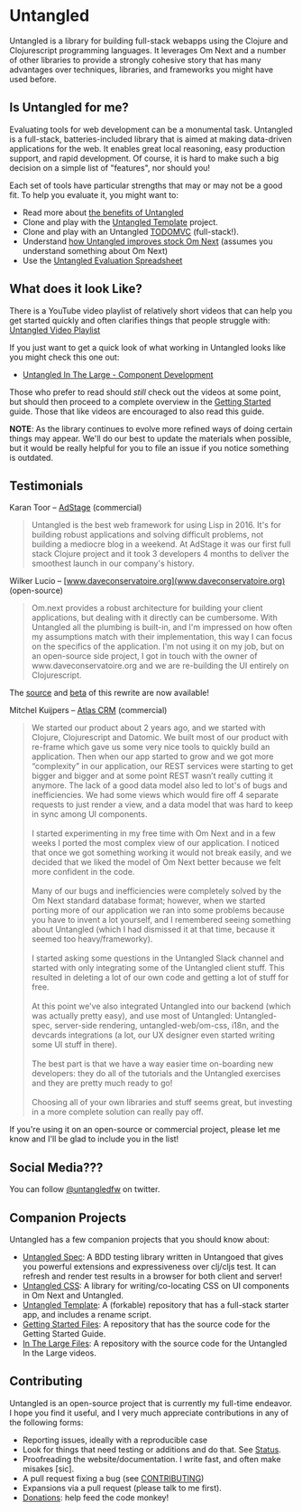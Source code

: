 # Untangled

Untangled is a library for building full-stack webapps using the Clojure and Clojurescript programming languages.
It leverages Om Next and a number of other libraries to provide a strongly cohesive story that has many 
advantages over techniques, libraries, and frameworks you might have used before.

## Is Untangled for me?

Evaluating tools for web development can be a monumental task. Untangled is a
full-stack, batteries-included library that is aimed at making data-driven
applications for the web. It enables great local reasoning, easy production
support, and rapid development. Of course, it is hard to make such a
big decision on a simple list of "features", nor should you!

Each set of tools have particular strengths that may or may not be a good fit.
To help you evaluate it, you might want to:

- Read more about [the benefits of Untangled](benefits.html)
- Clone and play with the [Untangled Template](https://github.com/awkay/untangled-template) project.
- Clone and play with an Untangled [TODOMVC](https://github.com/untangled-web/untangled-todomvc) (full-stack!).
- Understand [how Untangled improves stock Om Next](vsom-next.html) (assumes you understand something about Om Next)
- Use the [Untangled Evaluation Spreadsheet](evaluation.html)

## What does it look Like?

There is a YouTube video playlist of relatively short videos that can help you get
started quickly and often clarifies things that people struggle with:
[Untangled Video Playlist](https://www.youtube.com/playlist?list=PLVi9lDx-4C_T_gsmBQ_2gztvk6h_Usw6R)

If you just want to get a quick look of what working in Untangled looks like you might check this one out:

- [Untangled In The Large - Component Development](https://youtu.be/uxI2XVgdDBU?list=PLVi9lDx-4C_T_gsmBQ_2gztvk6h_Usw6R)

Those who prefer to read should *still* check out the videos at some point, but should then
proceed to a complete overview in the
[Getting Started](https://github.com/awkay/untangled/blob/develop/GettingStarted.adoc)
guide. Those that like videos are encouraged to also read this guide.

**NOTE**: As the library continues to evolve more refined ways of doing certain things may appear. We'll do
our best to update the materials when possible, but it would be really helpful for you to
file an issue if you notice something is outdated.

## Testimonials

Karan Toor – [AdStage](https://www.adstage.io/) (commercial)

<blockquote>
Untangled is the best web framework for using Lisp in 2016. It's for building robust applications and
solving difficult problems, not building a mediocre blog in a weekend. At AdStage it was
our first full stack Clojure project and it took 3 developers 4 months to deliver the
smoothest launch in our company's history.
</blockquote>

Wilker Lucio – [www.daveconservatoire.org](www.daveconservatoire.org) (open-source)

<blockquote>
Om.next provides a robust architecture for building your client applications, but dealing with it
directly can be cumbersome. With Untangled all the plumbing is built-in, and I'm impressed on how
often my assumptions match with their implementation, this way I can focus on the specifics of the application.
I'm not using it on my job, but on an open-source side project, I got in touch with
the owner of www.daveconservatoire.org and we are re-building the UI entirely on Clojurescript.
</blockquote>

The [source](https://github.com/daveconservatoire/dcsite-cljs) and  [beta](https://daveconservatoire.herokuapp.com) of this rewrite are now available!

Mitchel Kuijpers – [Atlas CRM](https://www.atlascrm.io/) (commercial)

<blockquote>
We started our product about 2 years ago, and we started with Clojure, Clojurescript and Datomic.
We built most of our product with re-frame which gave us some very nice tools to quickly build an application.
Then when our app started to grow and we got more “complexity” in our application, our REST
services were starting to get bigger and bigger and at some point REST
wasn’t really cutting it anymore. The lack of a good data model also led to
lot's of bugs and inefficiencies. We had some views which would fire off 4 separate
requests to just render a view, and a data model that was hard to keep in sync among UI components.
<br/>
<br/>
I started experimenting in my free time with Om Next and in a few weeks I ported the most complex
view of our application. I noticed that once we got something working it would not break easily, and
we decided that we liked the model of Om Next better because we felt more confident in the code.
<br/>
<br/>
Many of our bugs and inefficiencies were completely solved by the Om Next standard database format;
however, when we started porting more of our application we ran into
some problems because you have to invent a lot yourself,
and I remembered seeing something about Untangled (which I had dismissed it at that time, because it
seemed too heavy/frameworky).
<br/>
<br/>
I started asking some questions in the Untangled Slack channel
and started with only integrating some of the Untangled client stuff. This resulted in deleting
a lot of our own code and getting a lot of stuff for free.
<br/>
<br/>
At this point we've also integrated Untangled into our backend (which was actually pretty easy),
and use most of Untangled: Untangled-spec, server-side rendering, untangled-web/om-css, i18n, and
the devcards integrations (a lot, our UX designer even started writing some UI stuff in there).
<br/>
<br/>
The best part is that we have a way easier time on-boarding new developers: they do
all of the tutorials and the Untangled exercises and they are pretty much ready to go!
<br/>
<br/>
Choosing all of your own libraries and stuff seems great, but
investing in a more complete solution can really pay off.
</blockquote>

If you're using it on an open-source or commercial project, please let me know
and I'll be glad to include you in the list!

## Social Media???

You can follow [@untangledfw](http://www.twitter.com/untangledfw) on twitter.

## Companion Projects

Untangled has a few companion projects that you should know about:

- [Untangled Spec](https://github.com/awkay/untangled-spec): A BDD testing library written in Untangoed that gives you powerful extensions and expressiveness over clj/cljs test. It can refresh and render test results in a browser for both client and server!
- [Untangled CSS](https://github.com/awkay/untangled-css): A library for writing/co-locating CSS on UI components in Om Next and Untangled.
- [Untangled Template](https://github.com/awkay/untangled-template): A (forkable) repository that has a full-stack starter app, and includes a rename script.
- [Getting Started Files](https://github.com/awkay/untangled-getting-started): A repository that has the source code for the Getting Started Guide.
- [In The Large Files](https://github.com/awkay/untangled-in-the-large): A repository with the source code for the Untangled In the Large videos.

## Contributing

Untangled is an open-source project that is currently my full-time endeavor. I hope you
find it useful, and I very much appreciate contributions in any of the
following forms:

- Reporting issues, ideally with a reproducible case
- Look for things that need testing or additions and do that. See [Status](status.html).
- Proofreading the website/documentation. I write fast, and often make misakes [sic].
- A pull request fixing a bug (see [CONTRIBUTING](https://github.com/awkay/untangled/blob/develop/CONTRIBUTING.md))
- Expansions via a pull request (please talk to me first).
- [Donations](https://www.patreon.com/untangledfw): help feed the code monkey!
